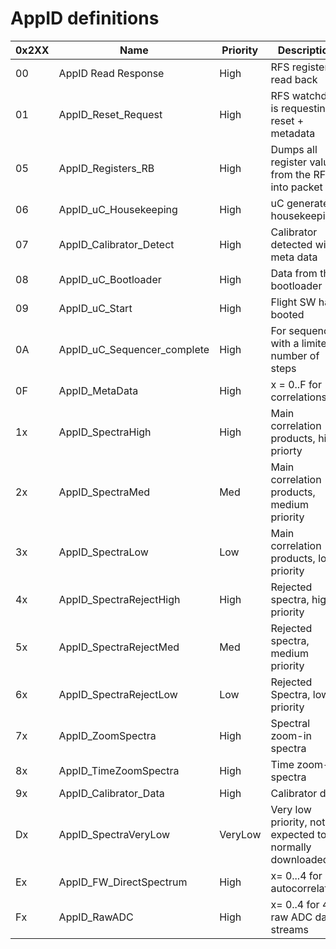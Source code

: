 # AppID definitions


| 0x2XX | Name                        | Priority | Description               |
|-------|-----------------------------|----------|---------------------------|
|    00 | AppID Read Response         | High     | RFS register read back
|    01 | AppID_Reset_Request         | High     | RFS watchdog is requesting a reset + metadata
|    05 | AppID_Registers_RB          | High     | Dumps all register values from the RFS into packet
|    06 | AppID_uC_Housekeeping       | High     | uC generater housekeeping
|    07 | AppID_Calibrator_Detect     | High     | Calibrator detected with meta data
|    08 | AppID_uC_Bootloader         | High     | Data from the bootloader
|    09 | AppID_uC_Start              | High     | Flight SW has booted
|    0A | AppID_uC_Sequencer_complete | High     | For sequencer with a limited number of steps
|    0F | AppID_MetaData              | High     | x = 0..F for 16 correlations
|    1x | AppID_SpectraHigh           | High     | Main correlation products, high priorty
|    2x | AppID_SpectraMed            | Med      | Main correlation products, medium priority
|    3x | AppID_SpectraLow            | Low      | Main correlation products, low priority
|    4x | AppID_SpectraRejectHigh     | High     | Rejected spectra, high priority
|    5x | AppID_SpectraRejectMed      | Med      | Rejected spectra, medium priority
|    6x | AppID_SpectraRejectLow      | Low      | Rejected Spectra, low priority
|    7x | AppID_ZoomSpectra           | High     | Spectral zoom-in spectra
|    8x | AppID_TimeZoomSpectra       | High     | Time zoom-in spectra
|    9x | AppID_Calibrator_Data       | High     | Calibrator data
|    Dx | AppID_SpectraVeryLow        | VeryLow  | Very low priority, not expected to be normally downloaded
|    Ex | AppID_FW_DirectSpectrum     | High     | x= 0...4 for 4 autocorrelatins
|    Fx | AppID_RawADC                | High     | x= 0..4 for 4 raw ADC data streams
